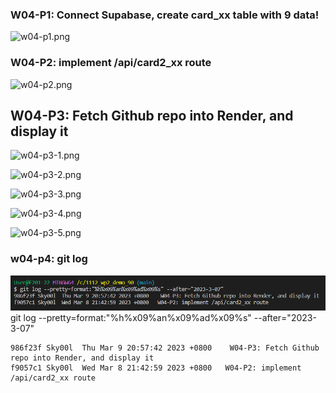 ### W04-P1: Connect Supabase, create card_xx table with 9 data!

![w04-p1.png](https://ophlhndtmgrbqpyaatag.supabase.co/storage/v1/object/public/demo-90/md_png/w04-p1.png)

### W04-P2: implement /api/card2_xx route 

![w04-p2.png](https://ophlhndtmgrbqpyaatag.supabase.co/storage/v1/object/public/demo-90/md_png/w04-p2.png)

## W04-P3: Fetch Github repo into Render, and display it

![w04-p3-1.png](https://ophlhndtmgrbqpyaatag.supabase.co/storage/v1/object/public/demo-90/md_png/w04-p3-1.PNG?t=2023-03-09T12%3A56%3A30.223Z)

![w04-p3-2.png](https://ophlhndtmgrbqpyaatag.supabase.co/storage/v1/object/public/demo-90/md_png/w04-p3-2.PNG?t=2023-03-09T12%3A56%3A30.223Z)

![w04-p3-3.png](https://ophlhndtmgrbqpyaatag.supabase.co/storage/v1/object/public/demo-90/md_png/w04-p3-3.PNG?t=2023-03-09T12%3A56%3A30.223Z)

![w04-p3-4.png](https://ophlhndtmgrbqpyaatag.supabase.co/storage/v1/object/public/demo-90/md_png/w04-p3-4.PNG?t=2023-03-09T12%3A56%3A30.223Z)

![w04-p3-5.png](https://ophlhndtmgrbqpyaatag.supabase.co/storage/v1/object/public/demo-90/md_png/w04-p3-5.PNG?t=2023-03-09T12%3A56%3A30.223Z)

### w04-p4: git log

![](w04-log.png)
git log --pretty=format:"%h%x09%an%x09%ad%x09%s" --after="2023-3-07"

```git log --pretty=format:"%h%x09%an%x09%ad%x09%s" --after="2023-3-07"
986f23f Sky00l  Thu Mar 9 20:57:42 2023 +0800    W04-P3: Fetch Github repo into Render, and display it
f9057c1 Sky00l  Wed Mar 8 21:42:59 2023 +0800   W04-P2: implement /api/card2_xx route
```

